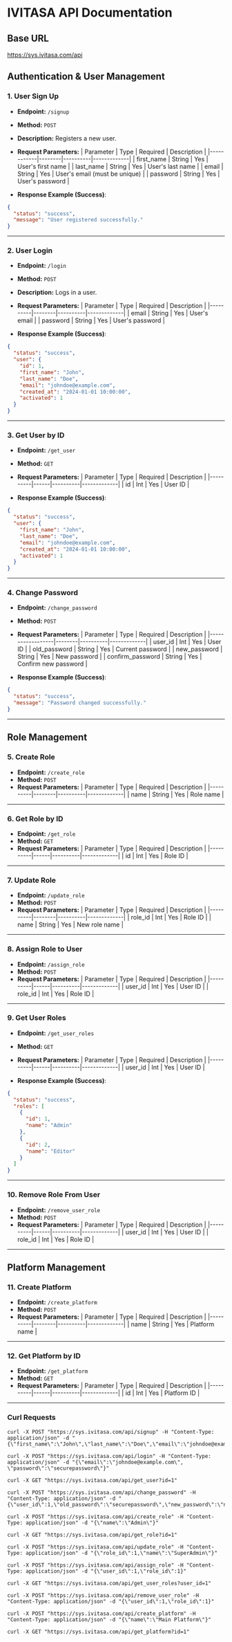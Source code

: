 # IVITASA API Documentation

## Base URL

https://sys.ivitasa.com/api


## Authentication & User Management

### 1. **User Sign Up**
- **Endpoint:** `/signup`
- **Method:** `POST`
- **Description:** Registers a new user.
- **Request Parameters:**
  | Parameter   | Type   | Required | Description |
  |------------|--------|----------|-------------|
  | first_name | String | Yes      | User's first name |
  | last_name  | String | Yes      | User's last name |
  | email      | String | Yes      | User's email (must be unique) |
  | password   | String | Yes      | User's password |

- **Response Example (Success)**:
```json
{
  "status": "success",
  "message": "User registered successfully."
}
```

---

### 2. **User Login**
- **Endpoint:** `/login`
- **Method:** `POST`
- **Description:** Logs in a user.
- **Request Parameters:**
  | Parameter | Type   | Required | Description |
  |----------|--------|----------|-------------|
  | email    | String | Yes      | User's email |
  | password | String | Yes      | User's password |

- **Response Example (Success)**:
```json
{
  "status": "success",
  "user": {
    "id": 1,
    "first_name": "John",
    "last_name": "Doe",
    "email": "johndoe@example.com",
    "created_at": "2024-01-01 10:00:00",
    "activated": 1
  }
}
```

---

### 3. **Get User by ID**
- **Endpoint:** `/get_user`
- **Method:** `GET`
- **Request Parameters:**
  | Parameter | Type | Required | Description |
  |----------|------|----------|-------------|
  | id       | Int  | Yes      | User ID |

- **Response Example (Success)**:
```json
{
  "status": "success",
  "user": {
    "first_name": "John",
    "last_name": "Doe",
    "email": "johndoe@example.com",
    "created_at": "2024-01-01 10:00:00",
    "activated": 1
  }
}
```

---

### 4. **Change Password**
- **Endpoint:** `/change_password`
- **Method:** `POST`
- **Request Parameters:**
  | Parameter         | Type   | Required | Description |
  |------------------|--------|----------|-------------|
  | user_id         | Int    | Yes      | User ID |
  | old_password    | String | Yes      | Current password |
  | new_password    | String | Yes      | New password |
  | confirm_password | String | Yes      | Confirm new password |

- **Response Example (Success)**:
```json
{
  "status": "success",
  "message": "Password changed successfully."
}
```

---

## Role Management

### 5. **Create Role**
- **Endpoint:** `/create_role`
- **Method:** `POST`
- **Request Parameters:**
  | Parameter | Type   | Required | Description |
  |----------|--------|----------|-------------|
  | name     | String | Yes      | Role name |

---

### 6. **Get Role by ID**
- **Endpoint:** `/get_role`
- **Method:** `GET`
- **Request Parameters:**
  | Parameter | Type | Required | Description |
  |----------|------|----------|-------------|
  | id       | Int  | Yes      | Role ID |

---

### 7. **Update Role**
- **Endpoint:** `/update_role`
- **Method:** `POST`
- **Request Parameters:**
  | Parameter | Type   | Required | Description |
  |----------|--------|----------|-------------|
  | role_id  | Int    | Yes      | Role ID |
  | name     | String | Yes      | New role name |

---

### 8. **Assign Role to User**
- **Endpoint:** `/assign_role`
- **Method:** `POST`
- **Request Parameters:**
  | Parameter | Type | Required | Description |
  |----------|------|----------|-------------|
  | user_id  | Int  | Yes      | User ID |
  | role_id  | Int  | Yes      | Role ID |

---

### 9. **Get User Roles**
- **Endpoint:** `/get_user_roles`
- **Method:** `GET`
- **Request Parameters:**
  | Parameter | Type | Required | Description |
  |----------|------|----------|-------------|
  | user_id  | Int  | Yes      | User ID |

- **Response Example (Success)**:
```json
{
  "status": "success",
  "roles": [
    {
      "id": 1,
      "name": "Admin"
    },
    {
      "id": 2,
      "name": "Editor"
    }
  ]
}
```

---

### 10. **Remove Role From User**
- **Endpoint:** `/remove_user_role`
- **Method:** `POST`
- **Request Parameters:**
  | Parameter | Type | Required | Description |
  |----------|------|----------|-------------|
  | user_id  | Int  | Yes      | User ID |
  | role_id  | Int  | Yes      | Role ID |

---

## Platform Management

### 11. **Create Platform**
- **Endpoint:** `/create_platform`
- **Method:** `POST`
- **Request Parameters:**
  | Parameter | Type   | Required | Description |
  |----------|--------|----------|-------------|
  | name     | String | Yes      | Platform name |

---

### 12. **Get Platform by ID**
- **Endpoint:** `/get_platform`
- **Method:** `GET`
- **Request Parameters:**
  | Parameter | Type | Required | Description |
  |----------|------|----------|-------------|
  | id       | Int  | Yes      | Platform ID |

---

### Curl Requests

```
curl -X POST "https://sys.ivitasa.com/api/signup" -H "Content-Type: application/json" -d "{\"first_name\":\"John\",\"last_name\":\"Doe\",\"email\":\"johndoe@example.com\",\"password\":\"securepassword\"}"

curl -X POST "https://sys.ivitasa.com/api/login" -H "Content-Type: application/json" -d "{\"email\":\"johndoe@example.com\", \"password\":\"securepassword\"}"

curl -X GET "https://sys.ivitasa.com/api/get_user?id=1"

curl -X POST "https://sys.ivitasa.com/api/change_password" -H "Content-Type: application/json" -d "{\"user_id\":1,\"old_password\":\"securepassword\",\"new_password\":\"newpassword\",\"confirm_password\":\"newpassword\"}"

curl -X POST "https://sys.ivitasa.com/api/create_role" -H "Content-Type: application/json" -d "{\"name\":\"Admin\"}"

curl -X GET "https://sys.ivitasa.com/api/get_role?id=1"

curl -X POST "https://sys.ivitasa.com/api/update_role" -H "Content-Type: application/json" -d "{\"role_id\":1,\"name\":\"SuperAdmin\"}"

curl -X POST "https://sys.ivitasa.com/api/assign_role" -H "Content-Type: application/json" -d "{\"user_id\":1,\"role_id\":1}"

curl -X GET "https://sys.ivitasa.com/api/get_user_roles?user_id=1"

curl -X POST "https://sys.ivitasa.com/api/remove_user_role" -H "Content-Type: application/json" -d "{\"user_id\":1,\"role_id\":1}"

curl -X POST "https://sys.ivitasa.com/api/create_platform" -H "Content-Type: application/json" -d "{\"name\":\"Main Platform\"}"

curl -X GET "https://sys.ivitasa.com/api/get_platform?id=1"
```